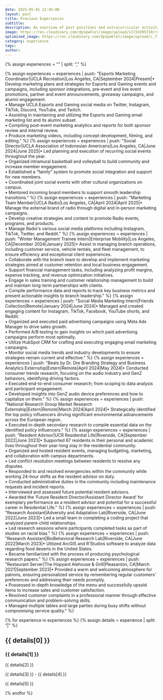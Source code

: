 ```yaml
---
date: 2025-05-01 22:45:00
layout: post
title: Previous Experiences
subtitle: 
description: An overview of past positions and extracurricular activities.
image: https://res.cloudinary.com/dp1pwklel/image/upload/v1724305710/radio_msluhq.png
optimized_image: https://res.cloudinary.com/dp1pwklel/image/upload/c_fill,w_380,h_200/v1724305710/radio_msluhq.png
category: experience
tags:
author: 
---
```


<section class="experience-timeline">
  {% assign experiences = "" | split: "," %}


  {% assign experiences = experiences | push: "Esports Marketing Coordinator|UCLA Recreation|Los Angeles, CA|September 2024|Present|• Develop marketing plans and strategies for Esports and Gaming events and campaigns, including sponsor integrations, pre-event and live event promotions, partner and event announcements, giveaway campaigns, and alumni engagement. <br>• Manage UCLA Esports and Gaming social media on Twitter, Instagram, TikTok, Discord, YouTube, and Twitch.<br>• Assisting in maintaining and utilizing the Esports and Gaming email marketing list and its alumni subset. <br>• Compiling post-event marketing analytics and reports for both sponsor review and internal review.<br>• Produce marketing videos, including concept development, filming, and editing." %}
  {% assign experiences = experiences | push: "Social Director|UCLA Association of Indonesian Americans|Los Angeles, CA|June 2024|June 2025|• Led planning and execution of recurring social events throughout the year.<br>• Organized intramural basketball and volleyball to build community and increase member engagement.<br>• Established a “family” system to promote social integration and support for new members.<br>• Coordinated joint social events with other cultural organizations on campus.<br>• Mentored incoming board members to support smooth leadership transitions." %}
  {% assign experiences = experiences | push: "Marketing Team Member|UCLA Radio|Los Angeles, CA|April 2024|April 2025|• Manage the external brand of radio through digital and in-person marketing campaigns.<br>• Develop creative strategies and content to promote Radio events, programs, and products.<br>• Manage Radio's various social media platforms including Instagram, TikTok, Twitter, and Reddit." %}
  {% assign experiences = experiences | push: "Winter Management Trainee Intern|Enterprise Mobility|Los Angeles, CA|December 2024|January 2025|• Assist in managing branch operations, including customer service, vehicle rentals, and fleet management, to ensure efficiency and exceptional client experiences.<br>• Collaborate with the branch team to develop and implement marketing strategies aimed at customer retention and local business engagement.<br>• Support financial management tasks, including analyzing profit margins, expense tracking, and revenue optimization initiatives.<br>• Engage in sales training and customer relationship management to build and maintain long-term partnerships with clients.<br>• Compile performance data and reports to track key business metrics and present actionable insights to branch leadership." %}
  {% assign experiences = experiences | push: "Social Media Marketing Intern|Friends Collection|Remote|January 2024|June 2024|• Managed and created engaging content for Instagram, TikTok, Facebook, YouTube shorts, and Reddit.<br>• Organized and executed paid advertising campaigns using Meta Ads Manager to drive sales growth.<br>• Performed A/B testing to gain insights on which paid advertising campaigns perform most optimally.<br>• Utilize HubSpot CRM for crafting and executing engaging email marketing campaigns.<br>• Monitor social media trends and industry developments to ensure strategies remain current and effective." %}
  {% assign experiences = experiences | push: "Beats by Dr. Dre Branding Strategy and Business Analytics Externship|Extern|Remote|April 2024|May 2024|• Conducted consumer trends research, focusing on the audio industry and GenZ behaviors, identifying driving factors.<br>• Executed end-to-end consumer research; from scoping to data analysis and participant engagement.<br>• Developed insights into GenZ audio device preferences and how to capitalize on them." %}
  {% assign experiences = experiences | push: "National Research Group Market Research Externship|Extern|Remote|March 2024|April 2024|• Strategically identified the top policy influencers driving significant environmental advancements across the European region.<br>• Executed in-depth secondary research to compile essential data on the identified policy influencers." %}
  {% assign experiences = experiences | push: "Resident Advisor|UCR Residential Life|Riverside, CA|September 2022|June 2023|• Supported 67 residents in their personal and academic lives throughout their year-long stay in the residential community.<br>• Organized and hosted resident events, managing budgeting, marketing, and collaboration with campus departments.<br>• Led conflict resolution meetings between residents to resolve any disputes.<br>• Responded to and resolved emergencies within the community while working 24-hour shifts as the resident advisor on duty.<br>• Conducted administrative duties in the community including maintenance requests and incident reports.<br>• Interviewed and assessed future potential resident advisors.<br>• Awarded the ‘Future Resident Director/Assistant Director Award’ for exemplary performance as a resident advisor and potential for a successful career in Residential Life." %}
  {% assign experiences = experiences | push: "Research Assistant|Adversity and Adaptation Lab|Riverside, CA|June 2022|June 2023|• Led a small team in completing a coding project that analyzed parent-child relationships.<br>• Led research sessions where participants completed tasks as part of studies on racial bias." %}
  {% assign experiences = experiences | push: "Research Assistant|BioBehavioral Research Lab|Riverside, CA|June 2022|March 2023|• Utilized ArcGIS and R’Studios software to analyze data regarding food deserts in the United States.<br>• Became familiarized with the process of producing psychological research papers." %}
  {% assign experiences = experiences | push: "Restaurant Server|The Hopyard Alehouse & Grill|Pleasanton, CA|March 2021|September 2023|• Provided a warm and welcoming atmosphere for patrons, ensuring personalized service by remembering regular customers’ preferences and addressing their needs promptly.<br>• Possessed in-depth knowledge of the menu and successfully upsold items to increase sales and customer satisfaction.<br>• Resolved customer complaints in a professional manner through effective communication and problem-solving skills.<br>• Managed multiple tables and large parties during busy shifts without compromising service quality." %}

  {% for experience in experiences %}
    {% assign details = experience | split: "|" %}
    <div class="experience-card {% cycle 'left', 'right' %}">
      <div class="card-content">
        <h2>{{ details[0] }}</h2>
        <h3>{{ details[1] }}</h3>
        <p class="location">{{ details[2] }}</p>
        <p class="date">{{ details[3] }} - {{ details[4] }}</p>
        <p>{{ details[5] }}</p>
      </div>
    </div>
  {% endfor %}
</section>
